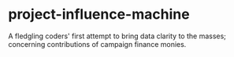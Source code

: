 # project-influence-machine
A fledgling coders' first attempt to bring data clarity to the masses; concerning contributions of campaign finance monies.
